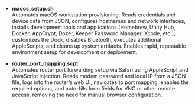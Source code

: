 - **macos_setup.sh**  
  Automates macOS workstation provisioning. Reads credentials and device data from JSON, configures hostnames and network interfaces, installs development tools and applications (Homebrew, Unity Hub, Docker, AppCrypt, Dozer, Keeper Password Manager, Xcode, etc.), customizes the Dock, disables Bluetooth, executes additional AppleScripts, and cleans up system artifacts. Enables rapid, repeatable environment setup for development or deployment.

- **router_port_mapping.scpt**  
  Automates router port forwarding setup via Safari using AppleScript and JavaScript injection. Reads modem password and local IP from a JSON file, logs into the router’s web UI, navigates to port mapping, enables the required options, and auto-fills form fields for VNC or other remote access, removing the need for manual browser configuration.
